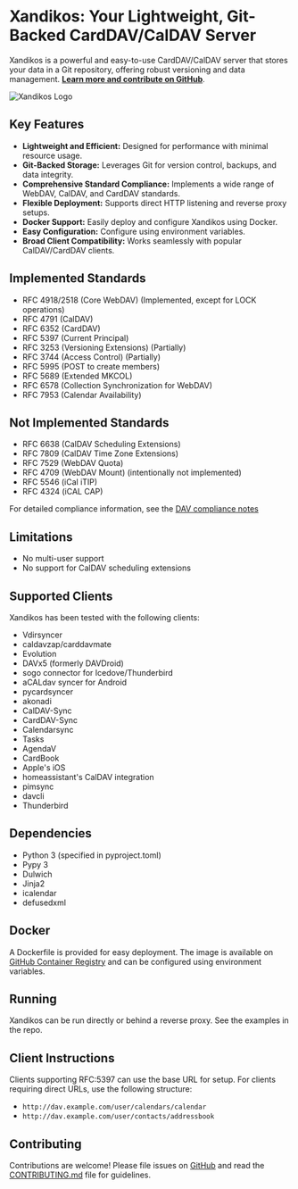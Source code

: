 # Xandikos: Your Lightweight, Git-Backed CardDAV/CalDAV Server

Xandikos is a powerful and easy-to-use CardDAV/CalDAV server that stores your data in a Git repository, offering robust versioning and data management. **[Learn more and contribute on GitHub](https://github.com/jelmer/xandikos)**.

![Xandikos Logo](logo.png)

## Key Features

*   **Lightweight and Efficient:** Designed for performance with minimal resource usage.
*   **Git-Backed Storage:** Leverages Git for version control, backups, and data integrity.
*   **Comprehensive Standard Compliance:** Implements a wide range of WebDAV, CalDAV, and CardDAV standards.
*   **Flexible Deployment:** Supports direct HTTP listening and reverse proxy setups.
*   **Docker Support:** Easily deploy and configure Xandikos using Docker.
*   **Easy Configuration:** Configure using environment variables.
*   **Broad Client Compatibility:** Works seamlessly with popular CalDAV/CardDAV clients.

## Implemented Standards

*   RFC 4918/2518 (Core WebDAV) (Implemented, except for LOCK operations)
*   RFC 4791 (CalDAV)
*   RFC 6352 (CardDAV)
*   RFC 5397 (Current Principal)
*   RFC 3253 (Versioning Extensions) (Partially)
*   RFC 3744 (Access Control) (Partially)
*   RFC 5995 (POST to create members)
*   RFC 5689 (Extended MKCOL)
*   RFC 6578 (Collection Synchronization for WebDAV)
*   RFC 7953 (Calendar Availability)

## Not Implemented Standards

*   RFC 6638 (CalDAV Scheduling Extensions)
*   RFC 7809 (CalDAV Time Zone Extensions)
*   RFC 7529 (WebDAV Quota)
*   RFC 4709 (WebDAV Mount) (intentionally not implemented)
*   RFC 5546 (iCal iTIP)
*   RFC 4324 (iCAL CAP)

For detailed compliance information, see the [DAV compliance notes](https://www.xandikos.org/docs/)

## Limitations

*   No multi-user support
*   No support for CalDAV scheduling extensions

## Supported Clients

Xandikos has been tested with the following clients:

*   Vdirsyncer
*   caldavzap/carddavmate
*   Evolution
*   DAVx5 (formerly DAVDroid)
*   sogo connector for Icedove/Thunderbird
*   aCALdav syncer for Android
*   pycardsyncer
*   akonadi
*   CalDAV-Sync
*   CardDAV-Sync
*   Calendarsync
*   Tasks
*   AgendaV
*   CardBook
*   Apple's iOS
*   homeassistant's CalDAV integration
*   pimsync
*   davcli
*   Thunderbird

## Dependencies

*   Python 3 (specified in pyproject.toml)
*   Pypy 3
*   Dulwich
*   Jinja2
*   icalendar
*   defusedxml

## Docker

A Dockerfile is provided for easy deployment. The image is available on [GitHub Container Registry](https://github.com/jelmer/xandikos/pkgs/container/xandikos) and can be configured using environment variables.

## Running

Xandikos can be run directly or behind a reverse proxy.  See the examples in the repo.

## Client Instructions

Clients supporting RFC:5397 can use the base URL for setup.  For clients requiring direct URLs, use the following structure:

*   `http://dav.example.com/user/calendars/calendar`
*   `http://dav.example.com/user/contacts/addressbook`

## Contributing

Contributions are welcome!  Please file issues on [GitHub](https://github.com/jelmer/xandikos/issues/new) and read the [CONTRIBUTING.md](CONTRIBUTING.md) file for guidelines.